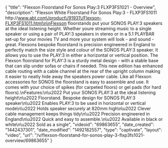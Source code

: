 {
    "title": "Flexson Floorstand For Sonos Play:3 FLXP3FS1021 - Overview",
    "description": "Flexson White Floorstand For Sonos Play:3 - FLXP3FS1011 http:\/\/www.abt.com\/product\/91931\/Flexson-FLXP3FS1011.html\n\nFlexson floorstands put your SONOS PLAY:3 speakers at the ideal listening height. Whether youre streaming music to a single speaker or using a pair of PLAY:3 speakers in stereo or in a 5.1 PLAYBAR set-up for your movies TV and more your system will look - and sound - great. Flexsons bespoke floorstand is precision engineered in England to perfectly match the size style and colour of the SONOS PLAY:3 speaker. It allows you to use the PLAY:3 in either a horizontal or vertical position. The Flexson floorstand for PLAY:3 is a sturdy metal design - with a stable base that can slip under sofas or chairs if needed. This new edition has enhanced cable routing with a cable channel at the rear of the upright column making it easier to neatly hide away the speakers power cable. Like all Flexson accessories for SONOS the floorstand is easy to assemble and use. It comes with your choice of spikes (for carpeted floors) or gel pads (for hard floors).\nFeatures:\n\u2022 Put your SONOS PLAY:3 at the ideal listening height\n\u2022 Floorstand. Bespoke design for SONOS PLAY:3 speaker\n\u2022 Enables PLAY:3 to be used in horizontal or vertical mode\n\u2022 Holds speaker securely at 820mm high\n\u2022 Clever cable management keeps things tidy\n\u2022 Precision engineered in England\n\u2022 Quick and easy to assemble.\n\u2022 Available in black or white\n\u2022 Sold as a single",
    "videoid": "69863655",
    "date_created": "1442437301",
    "date_modified": "1492182557",
    "type": "captivate",
    "layout": "video",
    "url": "\/v\/flexson-floorstand-for-sonos-play-3-flxp3fs1021-overview\/69863655"
}